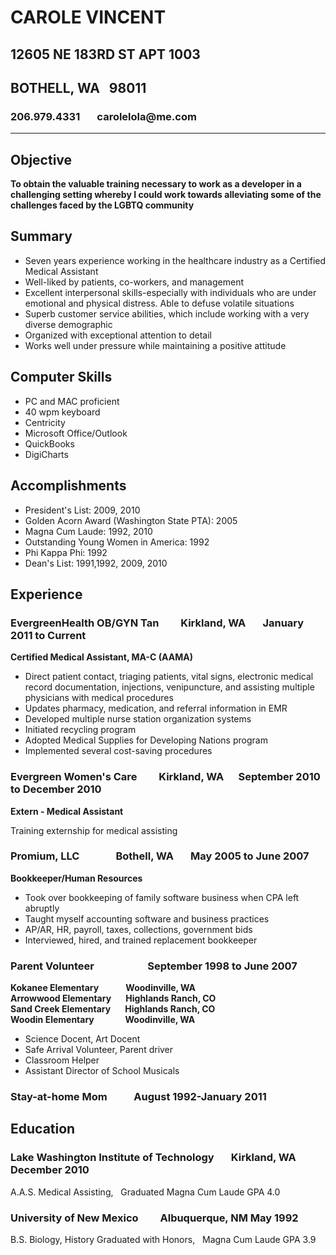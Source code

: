 
# CAROLE VINCENT
## 12605 NE 183RD ST APT 1003
## BOTHELL, WA &nbsp; 98011
### 206.979.4331 &nbsp; &nbsp; &nbsp; carolelola@me<span>.</span>com
***

## Objective
**To obtain the valuable training necessary to work as a developer in a challenging setting whereby I could work towards alleviating some of the challenges faced by the LGBTQ community**

## Summary
* Seven years experience working in the healthcare industry as a Certified Medical Assistant
* Well-liked by patients, co-workers, and management
* Excellent interpersonal skills-especially with individuals who are under emotional and physical distress. Able to defuse volatile situations
* Superb customer service abilities, which include working with a very diverse demographic
* Organized with exceptional attention to detail
* Works well under pressure while maintaining a positive attitude
## Computer Skills
 * PC and MAC proficient
* 40 wpm keyboard
* Centricity
* Microsoft Office/Outlook
* QuickBooks
* DigiCharts
## Accomplishments
* President's List: 2009, 2010
* Golden Acorn Award (Washington State PTA): 2005
* Magna Cum Laude: 1992, 2010
* Outstanding Young Women in America: 1992
* Phi Kappa Phi: 1992
* Dean's List: 1991,1992, 2009, 2010

## Experience

### **EvergreenHealth OB/GYN Tan**  &nbsp; &nbsp; &nbsp; &nbsp; Kirkland, WA	&nbsp; &nbsp; &nbsp; January 2011 to Current

**Certified Medical Assistant, MA-C (AAMA)**

* Direct patient contact, triaging patients, vital signs, electronic medical record documentation, injections, venipuncture, and assisting multiple physicians with medical procedures
* Updates pharmacy, medication, and referral information in EMR
* Developed multiple nurse station organization systems
* Initiated recycling program
* Adopted Medical Supplies for Developing Nations program
* Implemented several cost-saving procedures


### **Evergreen Women's Care** &nbsp; &nbsp; &nbsp; &nbsp; Kirkland, WA	&nbsp; &nbsp; &nbsp;September 2010 to December 2010

**Extern - Medical Assistant**

Training externship for medical assisting


### **Promium, LLC** &nbsp; &nbsp; &nbsp; &nbsp; &nbsp; &nbsp; &nbsp; Bothell, WA	&nbsp; &nbsp; &nbsp; May 2005 to June 2007

**Bookkeeper/Human Resources**

* Took over bookkeeping of family software business when CPA left abruptly
* Taught myself accounting software and business practices
* AP/AR, HR, payroll, taxes, collections, government bids
* Interviewed, hired, and trained replacement bookkeeper


### **Parent Volunteer&nbsp; &nbsp; &nbsp; &nbsp; &nbsp; &nbsp; &nbsp; &nbsp; &nbsp; &nbsp; &nbsp; September 1998 to June 2007**  
**Kokanee Elementary  &nbsp; &nbsp; &nbsp; &nbsp; &nbsp; &nbsp; Woodinville, WA**  
**Arrowwood Elementary  &nbsp; &nbsp; &nbsp; Highlands Ranch, CO**  
**Sand Creek Elementary &nbsp; &nbsp; &nbsp; Highlands Ranch, CO**  
**Woodin Elementary &nbsp; &nbsp; &nbsp; &nbsp; &nbsp; &nbsp; &nbsp; Woodinville, WA**  

* Science Docent, Art Docent
* Safe Arrival Volunteer, Parent driver
* Classroom Helper
* Assistant Director of School Musicals


### Stay-at-home Mom	&nbsp; &nbsp; &nbsp; &nbsp; &nbsp; August 1992-January 2011


## Education

### Lake Washington Institute of Technology  &nbsp; &nbsp; &nbsp; Kirkland, WA	December 2010
A.A.S. Medical Assisting, &nbsp; Graduated Magna Cum Laude GPA 4.0

### University of New Mexico  &nbsp; &nbsp; &nbsp; &nbsp; Albuquerque, NM	May 1992
B.S. Biology, History
Graduated with Honors, &nbsp; Magna Cum Laude GPA 3.9

